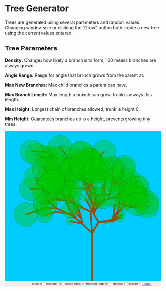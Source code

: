 # Tree Generator

Trees are generated using several parameters and random values. Changing window size or clicking the "Grow" button both create a new tree using the current values entered.

## Tree Parameters
**Density:** Changes how likely a branch is to form, 100 means branches are always grown.

**Angle Range:** Range for angle that branch grows from the parent at.

**Max New Branches:** Max child branches a parent can have.

**Max Branch Length:** Max length a branch can grow, trunk is always this length.

**Max Height:** Longest chain of branches allowed, trunk is height 0.

**Min Height:** Guarantees branches up to a height, prevents growing tiny trees.

![Example](Images/treeGenerator.png?raw=true "Example")